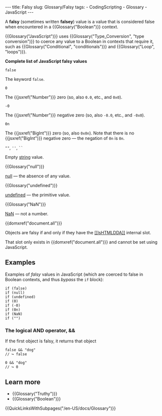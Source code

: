 --- title: Falsy slug: Glossary/Falsy tags: - CodingScripting - Glossary - JavaScript ---

A **falsy** (sometimes written **falsey**) value is a value that is considered false when encountered in a {{Glossary("Boolean")}} context.

{{Glossary("JavaScript")}} uses {{Glossary("Type\_Conversion", "type conversion")}} to coerce any value to a Boolean in contexts that require it, such as {{Glossary("Conditional", "conditionals")}} and {{Glossary("Loop", "loops")}}.

**Complete list of JavaScript falsy values**

`false`

The keyword `false`.

`0`

The {{jsxref("Number")}} zero (so, also `0.0`, etc., and `0x0`).

`-0`

The {{jsxref("Number")}} negative zero (so, also `-0.0`, etc., and `-0x0`).

`0n`

The {{jsxref("BigInt")}} zero (so, also `0x0n`). Note that there is no {{jsxref("BigInt")}} negative zero — the negation of `0n` is `0n`.

`""`, `''`, ``` `` ```

Empty [string](/en-US/docs/Web/JavaScript/Reference/Global_Objects/String) value.

{{Glossary("null")}}

[null](/en-US/docs/Web/JavaScript/Reference/Global_Objects/null) — the absence of any value.

{{Glossary("undefined")}}

[undefined](/en-US/docs/Web/JavaScript/Reference/Global_Objects/undefined) — the primitive value.

{{Glossary("NaN")}}

[NaN](/en-US/docs/Web/JavaScript/Reference/Global_Objects/NaN) — not a number.

{{domxref("document.all")}}

Objects are falsy if and only if they have the [\[\[IsHTMLDDA\]\]](https://tc39.es/ecma262/#sec-IsHTMLDDA-internal-slot) internal slot.

That slot only exists in {{domxref("document.all")}} and cannot be set using JavaScript.

Examples
--------

Examples of *falsy* values in JavaScript (which are coerced to false in Boolean contexts, and thus *bypass* the `if` block):

    if (false)
    if (null)
    if (undefined)
    if (0)
    if (-0)
    if (0n)
    if (NaN)
    if ("")

### The logical AND operator, &&

If the first object is falsy, it returns that object

    false && "dog"
    // ↪ false

    0 && "dog"
    // ↪ 0

Learn more
----------

-   {{Glossary("Truthy")}}
-   {{Glossary("Boolean")}}

{{QuickLinksWithSubpages("/en-US/docs/Glossary")}}
